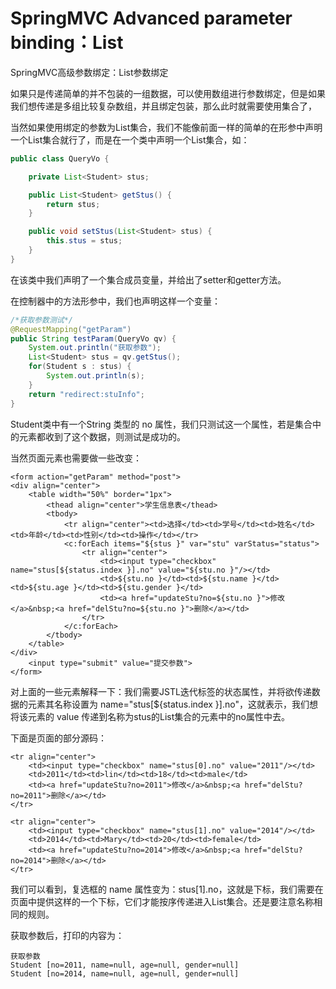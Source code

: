# SpringMVC Advanced parameter binding：List

SpringMVC高级参数绑定：List参数绑定

如果只是传递简单的并不包装的一组数据，可以使用数组进行参数绑定，但是如果我们想传递是多组比较复杂数组，并且绑定包装，那么此时就需要使用集合了，

当然如果使用绑定的参数为List集合，我们不能像前面一样的简单的在形参中声明一个List集合就行了，而是在一个类中声明一个List集合，如：

```java
public class QueryVo {

	private List<Student> stus;

	public List<Student> getStus() {
		return stus;
	}

	public void setStus(List<Student> stus) {
		this.stus = stus;
	}
}
```

在该类中我们声明了一个集合成员变量，并给出了setter和getter方法。

在控制器中的方法形参中，我们也声明这样一个变量：

```java
/*获取参数测试*/
@RequestMapping("getParam")
public String testParam(QueryVo qv) {
    System.out.println("获取参数");
    List<Student> stus = qv.getStus();
    for(Student s : stus) {
        System.out.println(s);
    }
    return "redirect:stuInfo";
}
```

Student类中有一个String 类型的 no 属性，我们只测试这一个属性，若是集合中的元素都收到了这个数据，则测试是成功的。

当然页面元素也需要做一些改变：

```language
<form action="getParam" method="post">
<div align="center">
    <table width="50%" border="1px">
        <thead align="center">学生信息表</thead>
        <tbody>
            <tr align="center"><td>选择</td><td>学号</td><td>姓名</td><td>年龄</td><td>性别</td><td>操作</td></tr>
            <c:forEach items="${stus }" var="stu" varStatus="status">
                <tr align="center">
                    <td><input type="checkbox" name="stus[${status.index }].no" value="${stu.no }"/></td>
                    <td>${stu.no }</td><td>${stu.name }</td><td>${stu.age }</td><td>${stu.gender }</td>
                    <td><a href="updateStu?no=${stu.no }">修改</a>&nbsp;<a href="delStu?no=${stu.no }">删除</a></td>
                </tr>
            </c:forEach>
        </tbody>
    </table>
</div>
    <input type="submit" value="提交参数">
</form>
```

对上面的一些元素解释一下：我们需要JSTL迭代标签的状态属性，并将欲传递数据的元素其名称设置为 name="stus[${status.index }].no"，这就表示，我们想将该元素的 value 传递到名称为stus的List集合的元素中的no属性中去。

下面是页面的部分源码：

```language
<tr align="center">
    <td><input type="checkbox" name="stus[0].no" value="2011"/></td>
    <td>2011</td><td>lin</td><td>18</td><td>male</td>
    <td><a href="updateStu?no=2011">修改</a>&nbsp;<a href="delStu?no=2011">删除</a></td>
</tr>

<tr align="center">
    <td><input type="checkbox" name="stus[1].no" value="2014"/></td>
    <td>2014</td><td>Mary</td><td>20</td><td>female</td>
    <td><a href="updateStu?no=2014">修改</a>&nbsp;<a href="delStu?no=2014">删除</a></td>
</tr>

```

我们可以看到，复选框的 name 属性变为：stus[1].no，这就是下标，我们需要在页面中提供这样的一个下标，它们才能按序传递进入List集合。还是要注意名称相同的规则。

获取参数后，打印的内容为：

```
获取参数
Student [no=2011, name=null, age=null, gender=null]
Student [no=2014, name=null, age=null, gender=null]
```